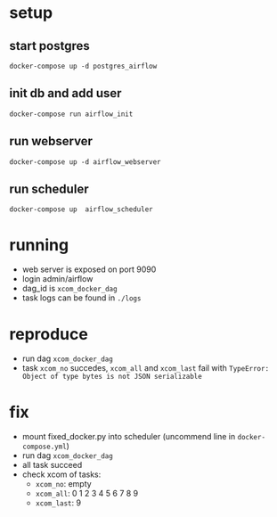 # setup

## start postgres
`docker-compose up -d postgres_airflow`

## init db and add user
`docker-compose run airflow_init`

## run webserver
`docker-compose up -d airflow_webserver`

## run scheduler
`docker-compose up  airflow_scheduler`


# running
* web server is exposed on port 9090
* login admin/airflow
* dag_id is `xcom_docker_dag`
* task logs can be found in `./logs`

# reproduce
* run dag `xcom_docker_dag`
* task `xcom_no` succedes, `xcom_all` and `xcom_last` fail with `TypeError: Object of type bytes is not JSON serializable`

# fix
* mount fixed_docker.py into scheduler (uncommend line in `docker-compose.yml`)
* run dag `xcom_docker_dag`
* all task succeed
* check xcom of tasks:
  * `xcom_no`: empty
  * `xcom_all`: 	0 1 2 3 4 5 6 7 8 9
  * `xcom_last`: 	9